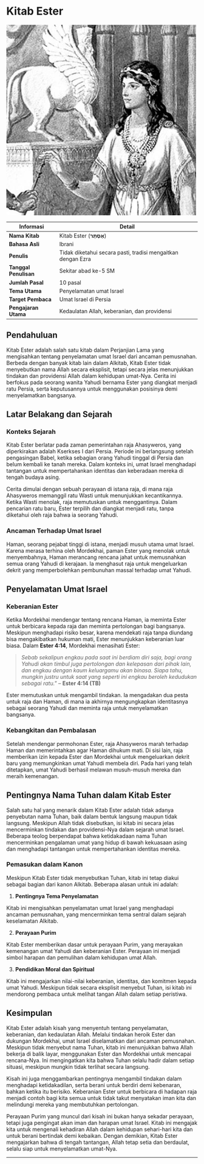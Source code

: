 # **Kitab Ester**

![Kitab Ester berlatar pada zaman pemerintahan raja Ahasyweros, yang diperkirakan adalah Kserkses I](data/img/alkitab_kitab_ester.jpg)

| **Informasi** | **Detail** |
|---|---|
| **Nama Kitab** | Kitab Ester (**אֶסְתֵּר**) |
| **Bahasa Asli** | Ibrani |
| **Penulis** | Tidak diketahui secara pasti, tradisi mengaitkan dengan Ezra |
| **Tanggal Penulisan** | Sekitar abad ke-5 SM |
| **Jumlah Pasal** | 10 pasal |
| **Tema Utama** | Penyelamatan umat Israel |
| **Target Pembaca** | Umat Israel di Persia |
| **Pengajaran Utama** | Kedaulatan Allah, keberanian, dan providensi |

## Pendahuluan

Kitab Ester adalah salah satu kitab dalam Perjanjian Lama yang mengisahkan tentang penyelamatan umat Israel dari ancaman pemusnahan. Berbeda dengan banyak kitab lain dalam Alkitab, Kitab Ester tidak menyebutkan nama Allah secara eksplisit, tetapi secara jelas menunjukkan tindakan dan providensi Allah dalam kehidupan umat-Nya. Cerita ini berfokus pada seorang wanita Yahudi bernama Ester yang diangkat menjadi ratu Persia, serta keputusannya untuk menggunakan posisinya demi menyelamatkan bangsanya.

## Latar Belakang dan Sejarah

### Konteks Sejarah

Kitab Ester berlatar pada zaman pemerintahan raja Ahasyweros, yang diperkirakan adalah Kserkses I dari Persia. Periode ini berlangsung setelah pengasingan Babel, ketika sebagian orang Yahudi tinggal di Persia dan belum kembali ke tanah mereka. Dalam konteks ini, umat Israel menghadapi tantangan untuk mempertahankan identitas dan keberadaan mereka di tengah budaya asing.

Cerita dimulai dengan sebuah perayaan di istana raja, di mana raja Ahasyweros memanggil ratu Wasti untuk menunjukkan kecantikannya. Ketika Wasti menolak, raja memutuskan untuk menggantinya. Dalam pencarian ratu baru, Ester terpilih dan diangkat menjadi ratu, tanpa diketahui oleh raja bahwa ia seorang Yahudi.

### Ancaman Terhadap Umat Israel

Haman, seorang pejabat tinggi di istana, menjadi musuh utama umat Israel. Karena merasa terhina oleh Mordekhai, paman Ester yang menolak untuk menyembahnya, Haman merancang rencana jahat untuk memusnahkan semua orang Yahudi di kerajaan. Ia menghasut raja untuk mengeluarkan dekrit yang memperbolehkan pembunuhan massal terhadap umat Yahudi.

## Penyelamatan Umat Israel

### Keberanian Ester

Ketika Mordekhai mendengar tentang rencana Haman, ia meminta Ester untuk berbicara kepada raja dan meminta pertolongan bagi bangsanya. Meskipun menghadapi risiko besar, karena mendekati raja tanpa diundang bisa mengakibatkan hukuman mati, Ester menunjukkan keberanian luar biasa. Dalam **Ester 4:14**, Mordekhai menasihati Ester:

> *Sebab sekalipun engkau pada saat ini berdiam diri saja, bagi orang Yahudi akan timbul juga pertolongan dan kelepasan dari pihak lain, dan engkau dengan kaum keluargamu akan binasa. Siapa tahu, mungkin justru untuk saat yang seperti ini engkau beroleh kedudukan sebagai ratu."*
> – **Ester 4:14 (TB)**

Ester memutuskan untuk mengambil tindakan. Ia mengadakan dua pesta untuk raja dan Haman, di mana ia akhirnya mengungkapkan identitasnya sebagai seorang Yahudi dan meminta raja untuk menyelamatkan bangsanya.

### Kebangkitan dan Pembalasan

Setelah mendengar permohonan Ester, raja Ahasyweros marah terhadap Haman dan memerintahkan agar Haman dihukum mati. Di sisi lain, raja memberikan izin kepada Ester dan Mordekhai untuk mengeluarkan dekrit baru yang memungkinkan umat Yahudi membela diri. Pada hari yang telah ditetapkan, umat Yahudi berhasil melawan musuh-musuh mereka dan meraih kemenangan.

##  Pentingnya Nama Tuhan dalam Kitab Ester

Salah satu hal yang menarik dalam Kitab Ester adalah tidak adanya penyebutan nama Tuhan, baik dalam bentuk langsung maupun tidak langsung. Meskipun Allah tidak disebutkan, isi kitab ini secara jelas mencerminkan tindakan dan providensi-Nya dalam sejarah umat Israel. Beberapa teolog berpendapat bahwa ketidakadaan nama Tuhan mencerminkan pengalaman umat yang hidup di bawah kekuasaan asing dan menghadapi tantangan untuk mempertahankan identitas mereka.

### Pemasukan dalam Kanon

Meskipun Kitab Ester tidak menyebutkan Tuhan, kitab ini tetap diakui sebagai bagian dari kanon Alkitab. Beberapa alasan untuk ini adalah:

1. **Pentingnya Tema Penyelamatan**  

Kitab ini mengisahkan penyelamatan umat Israel yang menghadapi ancaman pemusnahan, yang mencerminkan tema sentral dalam sejarah keselamatan Alkitab.

2. **Perayaan Purim**  

Kitab Ester memberikan dasar untuk perayaan Purim, yang merayakan kemenangan umat Yahudi dan keberanian Ester. Perayaan ini menjadi simbol harapan dan pemulihan dalam kehidupan umat Allah.

3. **Pendidikan Moral dan Spiritual**  

Kitab ini mengajarkan nilai-nilai keberanian, identitas, dan komitmen kepada umat Yahudi. Meskipun tidak secara eksplisit menyebut Tuhan, isi kitab ini mendorong pembaca untuk melihat tangan Allah dalam setiap peristiwa.

## Kesimpulan

Kitab Ester adalah kisah yang menyentuh tentang penyelamatan, keberanian, dan kedaulatan Allah. Melalui tindakan heroik Ester dan dukungan Mordekhai, umat Israel diselamatkan dari ancaman pemusnahan. Meskipun tidak menyebut nama Tuhan, kitab ini menunjukkan bahwa Allah bekerja di balik layar, menggunakan Ester dan Mordekhai untuk mencapai rencana-Nya. Ini mengingatkan kita bahwa Tuhan selalu hadir dalam setiap situasi, meskipun mungkin tidak terlihat secara langsung.

Kisah ini juga menggambarkan pentingnya mengambil tindakan dalam menghadapi ketidakadilan, serta berani untuk berdiri demi kebenaran, bahkan ketika itu berisiko. Keberanian Ester untuk berbicara di hadapan raja menjadi contoh bagi kita semua untuk tidak takut menyatakan iman kita dan melindungi mereka yang membutuhkan pertolongan.

Perayaan Purim yang muncul dari kisah ini bukan hanya sekadar perayaan, tetapi juga pengingat akan iman dan harapan umat Israel. Kitab ini mengajak kita untuk mengenali kehadiran Allah dalam kehidupan sehari-hari kita dan untuk berani bertindak demi kebaikan. Dengan demikian, Kitab Ester mengajarkan bahwa di tengah tantangan, Allah tetap setia dan berdaulat, selalu siap untuk menyelamatkan umat-Nya.

---